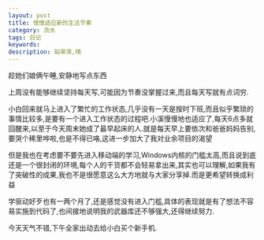 ```yaml
---
layout: post
title: 慢慢适应新的生活节奏
category: 流水
tags: 日记
keywords: 
description: 铂翠湾,晴
---
```


趁她们娘俩午睡,安静地写点东西

上周没有能够继续坚持每天写,可能因为节奏没掌握过来,而且每天写就有点词穷.

小白回来就马上进入了繁忙的工作状态,几乎没有一天是按时下班,而且似乎繁琐的事情比较多,是要有一个进入工作状态的过程吧.小溪慢慢地也适应了,每天6点多就回醒来,以至于今天周末她成了最早起床的人.就是每天早上要依次和爸爸妈妈告别,要哭个稀里哗啦,也是不得已咯,这进一步加大了我对业余项目的渴望

但是我也在考虑要不要先进入移动端的学习,Windows内核的门槛太高,而且说到底还是一个很封闭的环境,每个人的干货都不会轻易拿出来,其实也可以理解,如果我有了突破性的成果,我也不是很愿意这么大方地就与大家分享掉.而是更希望转换成利益

学驱动好歹也有一两个月了,还是感觉没有进入门槛,具体的表现就是有了想法不容易实施到代码了,也间接地说明我的武器库还不够强大,还得继续努力.

今天天气不错,下午全家出动去给小白买个新手机.